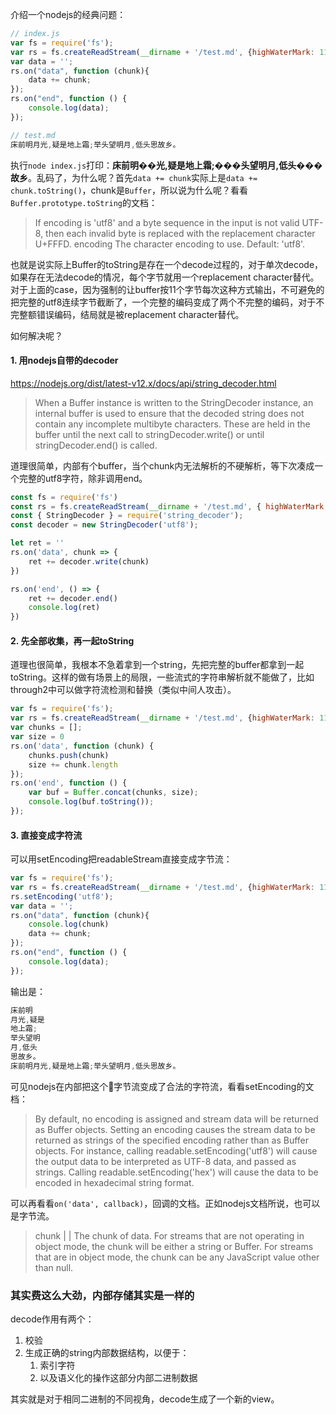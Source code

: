 介绍一个nodejs的经典问题：

```js
// index.js
var fs = require('fs');
var rs = fs.createReadStream(__dirname + '/test.md', {highWaterMark: 11});
var data = '';
rs.on("data", function (chunk){
    data += chunk; 
});
rs.on("end", function () { 
    console.log(data);
});
```

```js
// test.md
床前明月光,疑是地上霜;举头望明月,低头思故乡。
```

执行`node index.js`打印：**床前明��光,疑是地上霜;���头望明月,低头���故乡**。乱码了，为什么呢？首先`data += chunk`实际上是`data += chunk.toString()`，chunk是`Buffer`，所以说为什么呢？看看`Buffer.prototype.toString`的文档：

> If encoding is 'utf8' and a byte sequence in the input is not valid UTF-8, then each invalid byte is replaced with the replacement character U+FFFD. encoding <string> The character encoding to use. Default: 'utf8'.

也就是说实际上Buffer的toString是存在一个decode过程的，对于单次decode，如果存在无法decode的情况，每个字节就用一个replacement character替代。对于上面的case，因为强制的让buffer按11个字节每次这种方式输出，不可避免的把完整的utf8连续字节截断了，一个完整的编码变成了两个不完整的编码，对于不完整额错误编码，结局就是被replacement character替代。

如何解决呢？

#### 1. 用nodejs自带的decoder

https://nodejs.org/dist/latest-v12.x/docs/api/string_decoder.html

> When a Buffer instance is written to the StringDecoder instance, an internal buffer is used to ensure that the decoded string does not contain any incomplete multibyte characters. These are held in the buffer until the next call to stringDecoder.write() or until stringDecoder.end() is called.

道理很简单，内部有个buffer，当个chunk内无法解析的不硬解析，等下次凑成一个完整的utf8字符，除非调用end。

```js
const fs = require('fs')
const rs = fs.createReadStream(__dirname + '/test.md', { highWaterMark: 11 })
const { StringDecoder } = require('string_decoder');
const decoder = new StringDecoder('utf8');

let ret = ''
rs.on('data', chunk => {
    ret += decoder.write(chunk)
})

rs.on('end', () => {
    ret += decoder.end()
    console.log(ret)
})
```

#### 2. 先全部收集，再一起toString

道理也很简单，我根本不急着拿到一个string，先把完整的buffer都拿到一起toString。这样的做有场景上的局限，一些流式的字符串解析就不能做了，比如through2中可以做字符流检测和替换（类似中间人攻击）。

```js
var fs = require('fs');
var rs = fs.createReadStream(__dirname + '/test.md', {highWaterMark: 11});
var chunks = [];
var size = 0
rs.on('data', function (chunk) {
    chunks.push(chunk)
    size += chunk.length
});
rs.on('end', function () {
    var buf = Buffer.concat(chunks, size); 
    console.log(buf.toString());
});
```

#### 3. 直接变成字符流

可以用setEncoding把readableStream直接变成字节流：

```js
var fs = require('fs');
var rs = fs.createReadStream(__dirname + '/test.md', {highWaterMark: 11});
rs.setEncoding('utf8');
var data = '';
rs.on("data", function (chunk){
    console.log(chunk)
    data += chunk; 
});
rs.on("end", function () { 
    console.log(data);
});
```

输出是：

```js
床前明
月光,疑是
地上霜;
举头望明
月,低头
思故乡。
床前明月光,疑是地上霜;举头望明月,低头思故乡。
```

可见nodejs在内部把这个字节流变成了合法的字符流，看看setEncoding的文档：

> By default, no encoding is assigned and stream data will be returned as Buffer objects. Setting an encoding causes the stream data to be returned as strings of the specified encoding rather than as Buffer objects. For instance, calling readable.setEncoding('utf8') will cause the output data to be interpreted as UTF-8 data, and passed as strings. Calling readable.setEncoding('hex') will cause the data to be encoded in hexadecimal string format.

可以再看看`on('data', callback)`，回调的文档。正如nodejs文档所说，也可以是字节流。

> chunk <Buffer> | <string> | <any> The chunk of data. For streams that are not operating in object mode, the chunk will be either a string or Buffer. For streams that are in object mode, the chunk can be any JavaScript value other than null.

### 其实费这么大劲，内部存储其实是一样的

decode作用有两个：

1. 校验
2. 生成正确的string内部数据结构，以便于：
    1. 索引字符
    2. 以及语义化的操作这部分内部二进制数据

其实就是对于相同二进制的不同视角，decode生成了一个新的view。